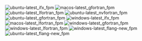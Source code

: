  ![ubuntu-latest_ifx_fpm](https://img.shields.io/badge/ubuntu--latest_ifx_fpm-passing-brightgreen) ![macos-latest_gfortran_fpm](https://img.shields.io/badge/macos--latest_gfortran_fpm-passing-brightgreen) ![ubuntu-latest_lfortran_fpm](https://img.shields.io/badge/ubuntu--latest_lfortran_fpm-failing-red) ![ubuntu-latest_nvfortran_fpm](https://img.shields.io/badge/ubuntu--latest_nvfortran_fpm-cancelled-lightgrey) ![ubuntu-latest_gfortran_fpm](https://img.shields.io/badge/ubuntu--latest_gfortran_fpm-passing-brightgreen) ![windows-latest_ifx_fpm](https://img.shields.io/badge/windows--latest_ifx_fpm-passing-brightgreen) ![macos-latest_lfortran_fpm](https://img.shields.io/badge/macos--latest_lfortran_fpm-failing-red) ![windows-latest_gfortran_fpm](https://img.shields.io/badge/windows--latest_gfortran_fpm-passing-brightgreen) ![windows-latest_lfortran_fpm](https://img.shields.io/badge/windows--latest_lfortran_fpm-failing-red) ![windows-latest_flang-new_fpm](https://img.shields.io/badge/windows--latest_flang--new_fpm-passing-brightgreen) ![ubuntu-latest_flang-new_fpm](https://img.shields.io/badge/ubuntu--latest_flang--new_fpm-passing-brightgreen)
